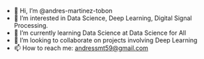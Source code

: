 - 👋 Hi, I’m @andres-martinez-tobon
- 👀 I’m interested in Data Science, Deep Learning, Digital Signal Processing.
- 🌱 I’m currently learning Data Science at Data Science for All 
- 💞️ I’m looking to collaborate on projects involving Deep Learning 
- 📫 How to reach me: andressmt59@gmail.com 

<!---
andres-martinez-tobon/andres-martinez-tobon is a ✨ special ✨ repository because its `README.md` (this file) appears on your GitHub profile.
You can click the Preview link to take a look at your changes.
--->
